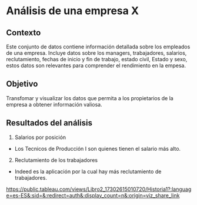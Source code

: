 # Análisis de una empresa X

## Contexto
Este conjunto de datos contiene información detallada sobre los empleados de una empresa. Incluye datos sobre los managers, trabajadores, salarios, reclutamiento, fechas de inicio y fin de trabajo, estado civil, Estado y sexo, estos datos son relevantes para comprender el rendimiento en la empesa.

## Objetivo
Transfomar y visualizar los datos que permita a los propietarios de la empresa a obtener información valiosa.

## Resultados del análisis
1. Salarios por posición 
  -  Los Tecnicos de Producción I son quienes tienen el salario más alto.

2. Reclutamiento de los trabajadores 
  -  Indeed es la aplicación por la cual hay más reclutamiento de trabajadores.




https://public.tableau.com/views/Libro2_17302615010720/Historia1?:language=es-ES&:sid=&:redirect=auth&:display_count=n&:origin=viz_share_link
